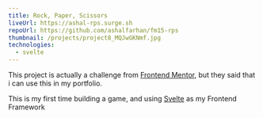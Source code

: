 ```yaml
---
title: Rock, Paper, Scissors
liveUrl: https://ashal-rps.surge.sh
repoUrl: https://github.com/ashalfarhan/fm15-rps
thumbnail: /projects/project8_MQJwGKNmf.jpg
technologies:
  - svelte
---
```


This project is actually a challenge from [Frontend Mentor](https://frontendmentor.io), but they said that i can use this in my portfolio.

This is my first time building a game, and using [Svelte](https://svelte.dev) as my Frontend Framework
